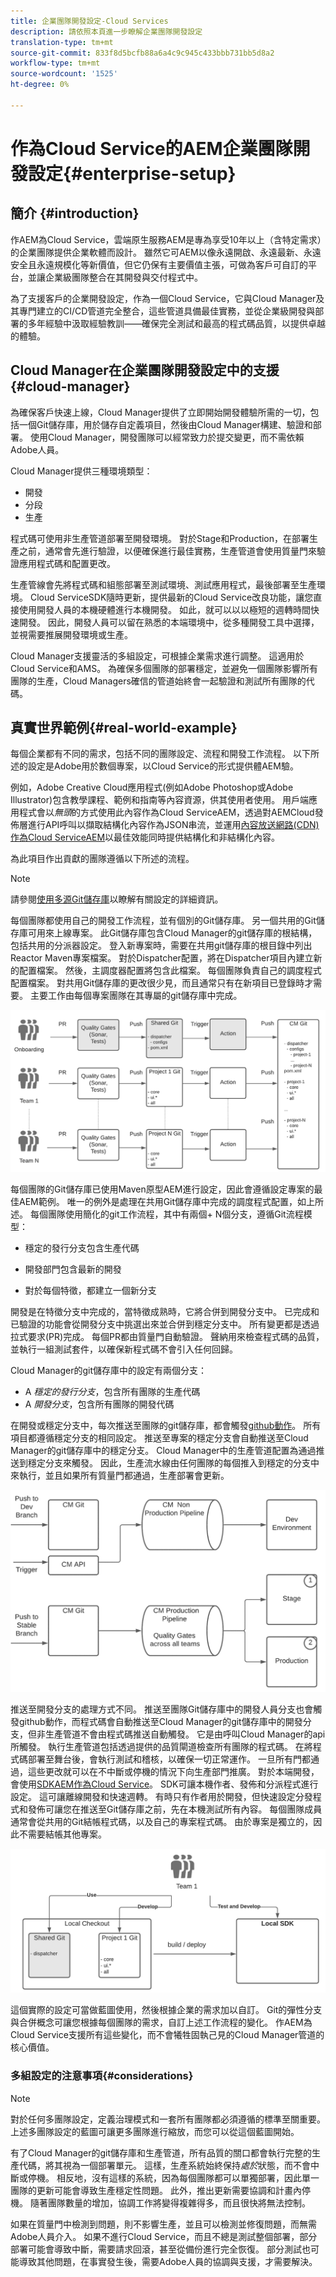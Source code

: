 ```yaml
---
title: 企業團隊開發設定-Cloud Services
description: 請依照本頁進一步瞭解企業團隊開發設定
translation-type: tm+mt
source-git-commit: 833f8d5bcfb88a6a4c9c945c433bbb731bb5d8a2
workflow-type: tm+mt
source-wordcount: '1525'
ht-degree: 0%

---
```


# 作為Cloud Service的AEM企業團隊開發設定{#enterprise-setup}

## 簡介 {#introduction}

作AEM為Cloud Service，雲端原生服務AEM是專為享受10年以上（含特定需求）的企業團隊提供企業軟體而設計。 雖然它可AEM以像永遠開啟、永遠最新、永遠安全且永遠規模化等新價值，但它仍保有主要價值主張，可做為客戶可自訂的平台，並讓企業級團隊整合在其開發與交付程式中。

為了支援客戶的企業開發設定，作為一個Cloud Service，它與Cloud Manager及其專門建立的CI/CD管道完全整合，這些管道具備最佳實務，並從企業級開發與部署的多年經驗中汲取經驗教訓——確保完全測試和最高的程式碼品質，以提供卓越的體驗。

## Cloud Manager在企業團隊開發設定中的支援{#cloud-manager}

為確保客戶快速上線，Cloud Manager提供了立即開始開發體驗所需的一切，包括一個Git儲存庫，用於儲存自定義項目，然後由Cloud Manager構建、驗證和部署。
使用Cloud Manager，開發團隊可以經常致力於提交變更，而不需依賴Adobe人員。

Cloud Manager提供三種環境類型：

* 開發
* 分段
* 生產

程式碼可使用非生產管道部署至開發環境。 對於Stage和Production，在部署生產之前，通常會先進行驗證，以便確保進行最佳實務，生產管道會使用質量門來驗證應用程式碼和配置更改。

生產管線會先將程式碼和組態部署至測試環境、測試應用程式，最後部署至生產環境。
Cloud ServiceSDK隨時更新，提供最新的Cloud Service改良功能，讓您直接使用開發人員的本機硬體進行本機開發。 如此，就可以以以極短的週轉時間快速開發。 因此，開發人員可以留在熟悉的本端環境中，從多種開發工具中選擇，並視需要推展開發環境或生產。

Cloud Manager支援靈活的多組設定，可根據企業需求進行調整。 這適用於Cloud Service和AMS。 為確保多個團隊的部署穩定，並避免一個團隊影響所有團隊的生產，Cloud Managers確信的管道始終會一起驗證和測試所有團隊的代碼。


## 真實世界範例{#real-world-example}

每個企業都有不同的需求，包括不同的團隊設定、流程和開發工作流程。 以下所述的設定是Adobe用於數個專案，以Cloud Service的形式提供體AEM驗。

例如，Adobe Creative Cloud應用程式(例如Adobe Photoshop或Adobe Illustrator)包含教學課程、範例和指南等內容資源，供其使用者使用。 用戶端應用程式會以&#x200B;*無頭*&#x200B;的方式使用此內容作為Cloud ServiceAEM，透過對AEMCloud發佈層進行API呼叫以擷取結構化內容作為JSON串流，並運用[內容放送網路(CDN)作為Cloud ServiceAEM](https://experienceleague.adobe.com/docs/experience-manager-cloud-service/implementing/content-delivery/cdn.html?lang=en#content-delivery)以最佳效能同時提供結構化和非結構化內容。

為此項目作出貢獻的團隊遵循以下所述的流程。

>[!NOTE]
>請參閱[使用多源Git儲存庫](https://experienceleague.adobe.com/docs/experience-manager-cloud-manager/using/managing-code/working-with-multiple-source-git-repos.html#managing-code)以瞭解有關設定的詳細資訊。

每個團隊都使用自己的開發工作流程，並有個別的Git儲存庫。 另一個共用的Git儲存庫可用來上線專案。 此Git儲存庫包含Cloud Manager的git儲存庫的根結構，包括共用的分派器設定。 登入新專案時，需要在共用git儲存庫的根目錄中列出Reactor Maven專案檔案。 對於Dispatcher配置，將在Dispatcher項目內建立新的配置檔案。 然後，主調度器配置將包含此檔案。 每個團隊負責自己的調度程式配置檔案。 對共用Git儲存庫的更改很少見，而且通常只有在新項目已登錄時才需要。 主要工作由每個專案團隊在其專屬的git儲存庫中完成。

![](assets/team-setup1.png)

每個團隊的Git儲存庫已使用Maven原型AEM進行設定，因此會遵循設定專案的最佳AEM範例。 唯一的例外是處理在共用Git儲存庫中完成的調度程式配置，如上所述。
每個團隊使用簡化的git工作流程，其中有兩個+ N個分支，遵循Git流程模型：

* 穩定的發行分支包含生產代碼

* 開發部門包含最新的開發

* 對於每個特徵，都建立一個新分支


開發是在特徵分支中完成的，當特徵成熟時，它將合併到開發分支中。 已完成和已驗證的功能會從開發分支中挑選出來並合併到穩定分支中。 所有變更都是透過拉式要求(PR)完成。 每個PR都由質量門自動驗證。 聲納用來檢查程式碼的品質，並執行一組測試套件，以確保新程式碼不會引入任何回歸。

Cloud Manager的git儲存庫中的設定有兩個分支：

* A *穩定的發行分支*，包含所有團隊的生產代碼
* A *開發分支*，包含所有團隊的開發代碼

在開發或穩定分支中，每次推送至團隊的git儲存庫，都會觸發[github動作](https://experienceleague.adobe.com/docs/experience-manager-cloud-manager/using/managing-code/working-with-multiple-source-git-repos.html?lang=en#managing-code)。 所有項目都遵循穩定分支的相同設定。 推送至專案的穩定分支會自動推送至Cloud Manager的git儲存庫中的穩定分支。 Cloud Manager中的生產管道配置為通過推送到穩定分支來觸發。 因此，生產流水線由任何團隊的每個推入到穩定的分支中來執行，並且如果所有質量門都通過，生產部署會更新。

![](assets/team-setup2.png)

推送至開發分支的處理方式不同。 推送至團隊Git儲存庫中的開發人員分支也會觸發github動作，而程式碼會自動推送至Cloud Manager的git儲存庫中的開發分支，但非生產管道不會由程式碼推送自動觸發。 它是由呼叫Cloud Manager的api所觸發。
執行生產管道包括透過提供的品質閘道檢查所有團隊的程式碼。 在將程式碼部署至舞台後，會執行測試和稽核，以確保一切正常運作。 一旦所有門都通過，這些更改就可以在不中斷或停機的情況下向生產部門推廣。
對於本端開發，會使用[SDKAEM作為Cloud Service](https://experienceleague.adobe.com/docs/experience-manager-cloud-service/implementing/developing/aem-as-a-cloud-service-sdk.html?lang=en#developing)。 SDK可讓本機作者、發佈和分派程式進行設定。 這可讓離線開發和快速週轉。 有時只有作者用於開發，但快速設定分發程式和發佈可讓您在推送至Git儲存庫之前，先在本機測試所有內容。 每個團隊成員通常會從共用的Git結帳程式碼，以及自己的專案程式碼。 由於專案是獨立的，因此不需要結帳其他專案。

![](assets/team-setup3.png)

這個實際的設定可當做藍圖使用，然後根據企業的需求加以自訂。 Git的彈性分支與合併概念可讓您根據每個團隊的需求，自訂上述工作流程的變化。 作AEM為Cloud Service支援所有這些變化，而不會犧牲固執己見的Cloud Manager管道的核心價值。

### 多組設定的注意事項{#considerations}

>[!NOTE]
>對於任何多團隊設定，定義治理模式和一套所有團隊都必須遵循的標準至關重要。 上述多團隊設定的藍圖可讓更多團隊進行縮放，而您可以從這個藍圖開始。

有了Cloud Manager的git儲存庫和生產管道，所有品質的關口都會執行完整的生產代碼，將其視為一個部署單元。 這樣，生產系統始終保持&#x200B;*處於*狀態，而不會中斷或停機。
相反地，沒有這樣的系統，因為每個團隊都可以單獨部署，因此單一團隊的更新可能會導致生產穩定性問題。 此外，推出更新需要協調和計畫內停機。 隨著團隊數量的增加，協調工作將變得複雜得多，而且很快將無法控制。

如果在質量門中檢測到問題，則不影響生產，並且可以檢測並修復問題，而無需Adobe人員介入。 如果不進行Cloud Service，而且不總是測試整個部署，部分部署可能會導致中斷，需要請求回滾，甚至從備份進行完全恢復。 部分測試也可能導致其他問題，在事實發生後，需要Adobe人員的協調與支援，才需要解決。